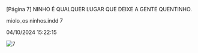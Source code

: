 [Página 7]
NINHO É QUALQUER LUGAR
QUE DEIXE A GENTE QUENTINHO.

miolo_os ninhos.indd 7

04/10/2024 15:22:15

![7](./img/page_7-01.jpg)
